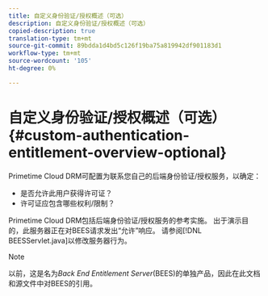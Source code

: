 ```yaml
---
title: 自定义身份验证/授权概述（可选）
description: 自定义身份验证/授权概述（可选）
copied-description: true
translation-type: tm+mt
source-git-commit: 89bdda1d4bd5c126f19ba75a819942df901183d1
workflow-type: tm+mt
source-wordcount: '105'
ht-degree: 0%

---
```



# 自定义身份验证/授权概述（可选）{#custom-authentication-entitlement-overview-optional}

Primetime Cloud DRM可配置为联系您自己的后端身份验证/授权服务，以确定：

* 是否允许此用户获得许可证？
* 许可证应包含哪些权利/限制？

Primetime Cloud DRM包括后端身份验证/授权服务的参考实施。 出于演示目的，此服务器正在对BEES请求发出“允许”响应。 请参阅[!DNL BEESServlet.java]以修改服务器行为。

>[!NOTE]
>
>以前，这是名为&#x200B;*Back End Entitlement Server*(BEES)的单独产品，因此在此文档和源文件中对BEES的引用。

